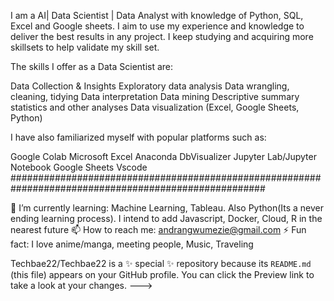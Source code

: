 I am a AI| Data Scientist | Data Analyst with knowledge of Python, SQL, Excel and Google sheets. I aim to use my experience and knowledge to deliver the best results in any project. I keep studying and acquiring more skillsets to help validate my skill set.

The skills I offer as a Data Scientist are:

Data Collection & Insights
Exploratory data analysis
Data wrangling, cleaning, tidying
Data interpretation
Data mining
Descriptive summary statistics and other analyses
Data visualization (Excel, Google Sheets, Python)

I have also familiarized myself with popular platforms such as:

Google Colab
Microsoft Excel
Anaconda
DbVisualizer
Jupyter Lab/Jupyter Notebook
Google Sheets
Vscode
######################################################################################################

🌱 I’m currently learning: Machine Learning, Tableau. Also Python(Its a never ending learning process). I intend to add Javascript, Docker, Cloud, R in the nearest future
📫 How to reach me: andrangwumezie@gmail.com
⚡ Fun fact: I love anime/manga, meeting people, Music, Traveling


Techbae22/Techbae22 is a ✨ special ✨ repository because its `README.md` (this file) appears on your GitHub profile.
You can click the Preview link to take a look at your changes.
--->

